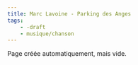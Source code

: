 ```yaml
---
title: Marc Lavoine - Parking des Anges
tags:
    - -draft
    - musique/chanson
---
```


Page créée automatiquement, mais vide.
